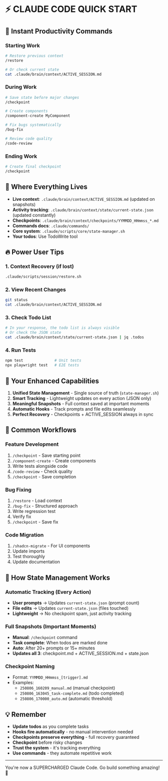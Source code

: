 # ⚡ CLAUDE CODE QUICK START

## 🚀 Instant Productivity Commands

### Starting Work
```bash
# Restore previous context
/restore

# Or check current state
cat .claude/brain/context/ACTIVE_SESSION.md
```

### During Work
```bash
# Save state before major changes
/checkpoint

# Create components
/component-create MyComponent

# Fix bugs systematically
/bug-fix

# Review code quality
/code-review
```

### Ending Work
```bash
# Create final checkpoint
/checkpoint
```

## 📁 Where Everything Lives

- **Live context**: `.claude/brain/context/ACTIVE_SESSION.md` (updated on snapshots)
- **Activity tracking**: `.claude/brain/context/state/current-state.json` (updated constantly)
- **Checkpoints**: `.claude/brain/context/checkpoints/YYMMDD_HHmmss_*.md`
- **Commands docs**: `.claude/commands/`
- **Core system**: `.claude/scripts/core/state-manager.sh`
- **Your todos**: Use TodoWrite tool

## 🔥 Power User Tips

### 1. Context Recovery (if lost)
```bash
.claude/scripts/session/restore.sh
```

### 2. View Recent Changes
```bash
git status
cat .claude/brain/context/ACTIVE_SESSION.md
```

### 3. Check Todo List
```bash
# In your response, the todo list is always visible
# Or check the JSON state
cat .claude/brain/context/state/current-state.json | jq .todos
```

### 4. Run Tests
```bash
npm test              # Unit tests
npx playwright test   # E2E tests
```

## 🧠 Your Enhanced Capabilities

1. **Unified State Management** - Single source of truth (`state-manager.sh`)
2. **Smart Tracking** - Lightweight updates on every action (JSON only)
3. **Meaningful Snapshots** - Full context saved at important moments
4. **Automatic Hooks** - Track prompts and file edits seamlessly
5. **Perfect Recovery** - Checkpoints + ACTIVE_SESSION always in sync

## 🎯 Common Workflows

### Feature Development
1. `/checkpoint` - Save starting point
2. `/component-create` - Create components
3. Write tests alongside code
4. `/code-review` - Check quality
5. `/checkpoint` - Save completion

### Bug Fixing
1. `/restore` - Load context
2. `/bug-fix` - Structured approach
3. Write regression test
4. Verify fix
5. `/checkpoint` - Save fix

### Code Migration
1. `/shadcn-migrate` - For UI components
2. Update imports
3. Test thoroughly
4. Update documentation

## 🔄 How State Management Works

### Automatic Tracking (Every Action)
- **User prompts** → Updates `current-state.json` (prompt count)
- **File edits** → Updates `current-state.json` (files touched)
- **Lightweight** → No checkpoint spam, just activity tracking

### Full Snapshots (Important Moments)
- **Manual**: `/checkpoint` command
- **Task complete**: When todos are marked done
- **Auto**: After 20+ prompts or 15+ minutes
- **Updates all 3**: checkpoint.md + ACTIVE_SESSION.md + state.json

### Checkpoint Naming
- Format: `YYMMDD_HHmmss_[trigger].md`
- Examples:
  - `250806_160209_manual.md` (manual checkpoint)
  - `250806_163045_task-complete.md` (todo completed)
  - `250806_170000_auto.md` (automatic threshold)

## 💡 Remember

- **Update todos** as you complete tasks
- **Hooks fire automatically** - no manual intervention needed
- **Checkpoints preserve everything** - full recovery guaranteed
- **Checkpoint** before risky changes
- **Trust the system** - it's tracking everything
- **Use commands** - they automate repetitive work

---

You're now a SUPERCHARGED Claude Code. Go build something amazing! 🚀